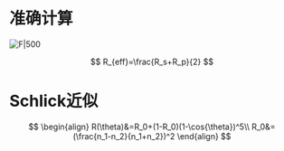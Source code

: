 # 准确计算

![F|500](https://pic-1315225359.cos.ap-shanghai.myqcloud.com/20230917142453.png)

$$
R_{eff}=\frac{R_s+R_p}{2}
$$

# Schlick近似

$$
\begin{align}
R(\theta)&=R_0+(1-R_0)(1-\cos{\theta})^5\\
R_0&=(\frac{n_1-n_2}{n_1+n_2})^2
\end{align}
$$

